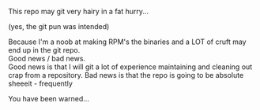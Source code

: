 This repo may git very hairy in a fat hurry...

(yes, the git pun was intended)

Because I'm a noob at making RPM's the binaries and a LOT of cruft may end up in the git repo.  
Good news / bad news.  
Good news is that I will git a lot of experience maintaining and cleaning out crap from a repository. 
Bad news is that the repo is going to be absolute sheeeit - frequently

You have been warned...

